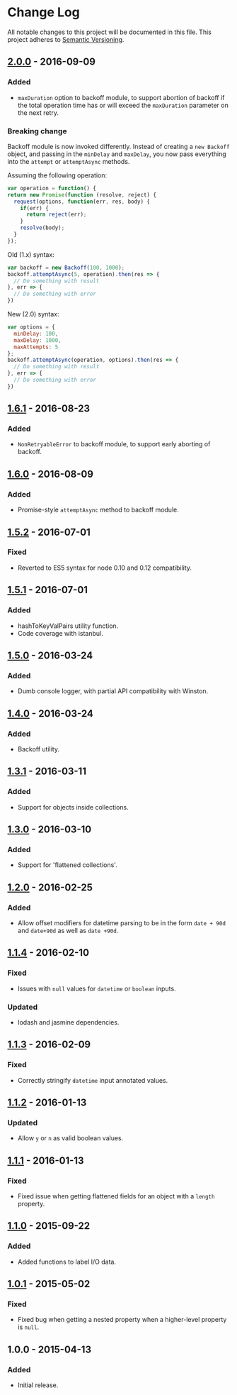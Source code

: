 # Change Log
All notable changes to this project will be documented in this file.
This project adheres to [Semantic Versioning](http://semver.org/).

## [2.0.0] - 2016-09-09
### Added
- `maxDuration` option to backoff module, to support abortion of backoff if the total operation time has or will exceed the `maxDuration` parameter on the next retry.

### Breaking change

Backoff module is now invoked differently. Instead of creating a `new Backoff` object, and passing in the `minDelay` and `maxDelay`, you now pass everything into the `attempt` or `attemptAsync` methods.

Assuming the following operation:

``` js
var operation = function() {
return new Promise(function (resolve, reject) {
  request(options, function(err, res, body) {
    if(err) {
      return reject(err);
    }
    resolve(body);
  }
});
```

Old (1.x) syntax:

``` js
var backoff = new Backoff(100, 1000);
backoff.attemptAsync(5, operation).then(res => {
  // Do something with result
}, err => {
  // Do something with error
})
```

New (2.0) syntax:

``` js
var options = {
  minDelay: 100,
  maxDelay: 1000,
  maxAttempts: 5
};
backoff.attemptAsync(operation, options).then(res => {
  // Do something with result
}, err => {
  // Do something with error
})
```

## [1.6.1] - 2016-08-23
### Added
- `NonRetryableError` to backoff module, to support early aborting of backoff.

## [1.6.0] - 2016-08-09
### Added
- Promise-style `attemptAsync` method to backoff module.

## [1.5.2] - 2016-07-01
### Fixed
- Reverted to ES5 syntax for node 0.10 and 0.12 compatibility.

## [1.5.1] - 2016-07-01
### Added
- hashToKeyValPairs utility function.
- Code coverage with istanbul.

## [1.5.0] - 2016-03-24
### Added
- Dumb console logger, with partial API compatibility with Winston.

## [1.4.0] - 2016-03-24
### Added
- Backoff utility.

## [1.3.1] - 2016-03-11
### Added
- Support for objects inside collections.

## [1.3.0] - 2016-03-10
### Added
- Support for 'flattened collections'.

## [1.2.0] - 2016-02-25
### Added
- Allow offset modifiers for datetime parsing to be in the form `date + 90d` and `date+90d` as well as `date +90d`.

## [1.1.4] - 2016-02-10
### Fixed
- Issues with `null` values for `datetime` or `boolean` inputs.

### Updated
- lodash and jasmine dependencies.

## [1.1.3] - 2016-02-09
### Fixed
- Correctly stringify `datetime` input annotated values.

## [1.1.2] - 2016-01-13
### Updated
- Allow `y` or `n` as valid boolean values.

## [1.1.1] - 2016-01-13
### Fixed
- Fixed issue when getting flattened fields for an object with a `length` property.

## [1.1.0] - 2015-09-22
### Added
- Added functions to label I/O data.

## [1.0.1] - 2015-05-02
### Fixed
- Fixed bug when getting a nested property when a higher-level property is `null`.

## 1.0.0 - 2015-04-13
### Added
- Initial release.

[2.0.0]: https://github.com/flowxo/flowxo-utils/compare/v1.6.1...v2.0.0
[1.6.1]: https://github.com/flowxo/flowxo-utils/compare/v1.6.0...v1.6.1
[1.6.0]: https://github.com/flowxo/flowxo-utils/compare/v1.5.2...v1.6.0
[1.5.2]: https://github.com/flowxo/flowxo-utils/compare/v1.5.1...v1.5.2
[1.5.1]: https://github.com/flowxo/flowxo-utils/compare/v1.5.0...v1.5.1
[1.5.0]: https://github.com/flowxo/flowxo-utils/compare/v1.4.0...v1.5.0
[1.4.0]: https://github.com/flowxo/flowxo-utils/compare/v1.3.1...v1.4.0
[1.3.1]: https://github.com/flowxo/flowxo-utils/compare/v1.3.0...v1.3.1
[1.3.0]: https://github.com/flowxo/flowxo-utils/compare/v1.2.0...v1.3.0
[1.2.0]: https://github.com/flowxo/flowxo-utils/compare/v1.1.4...v1.2.0
[1.1.4]: https://github.com/flowxo/flowxo-utils/compare/v1.1.3...v1.1.4
[1.1.3]: https://github.com/flowxo/flowxo-utils/compare/v1.1.2...v1.1.3
[1.1.2]: https://github.com/flowxo/flowxo-utils/compare/v1.1.1...v1.1.2
[1.1.1]: https://github.com/flowxo/flowxo-utils/compare/v1.1.0...v1.1.1
[1.1.0]: https://github.com/flowxo/flowxo-utils/compare/v1.0.1...v1.1.0
[1.0.1]: https://github.com/flowxo/flowxo-utils/compare/v1.0.0...v1.0.1

